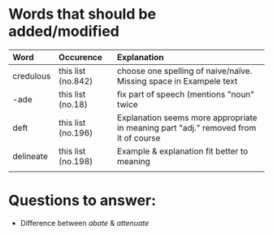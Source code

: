 # Words that should be added/modified

| Word                     | Occurence                     | Explanation                                                                         |
| :----------------------- | :---------------------------- | :----------------------                                                             |
| credulous                | this list (no.842)            | choose one spelling of naive/naïve. Missing space in Exampele text                  |
| -ade                     | this list (no.18)             | fix part of speech (mentions "noun" twice                                           |
| deft                     | this list (no.196)            | Explanation seems more appropriate in meaning part "adj." removed from it of course |
| delineate                | this list (no.198)            | Example & explanation fit better to meaning                                         |
|                          |                               |                                                                                     |

# Questions to answer:

- Difference between _abate_ & _attenuate_
